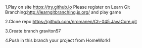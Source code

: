 1.Play on site https://try.github.io
Please register on Learn Git Branching:http://learngitbranching.js.org/ and play game

2.Clone repo https://github.com/nromanen/Ch-045.JavaCore.git

3.Create branch graviton57

4.Push in this branch your project from HomeWork1